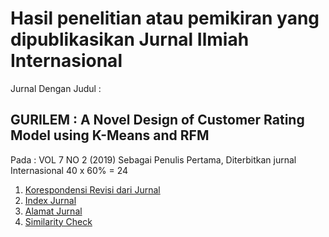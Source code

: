 # 	Hasil penelitian atau pemikiran yang dipublikasikan Jurnal Ilmiah Internasional	

Jurnal Dengan Judul :

## GURILEM : A Novel Design of Customer Rating Model using K-Means and RFM 
 
Pada : VOL 7 NO 2 (2019)
Sebagai Penulis Pertama,
Diterbitkan jurnal Internasional
40 x 60% = 24

1. [Korespondensi Revisi dari Jurnal](gurilemrevisi.pdf)
2. [Index Jurnal](https://mjl.clarivate.com/search-results?issn=2355-391X&hide_exact_match_fl=true&utm_source=mjl&utm_medium=share-by-link&utm_campaign=search-results-share-this-journal)
3. [Alamat Jurnal](https://emitter.pens.ac.id/index.php/emitter/article/view/325)
4. [Similarity Check]()